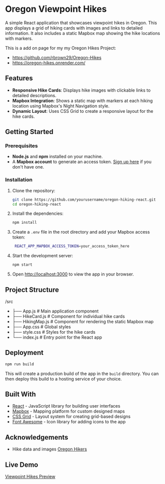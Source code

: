# Oregon Viewpoint Hikes

A simple React application that showcases viewpoint hikes in Oregon. This app displays a grid of hiking cards with images and links to detailed information. It also includes a static Mapbox map showing the hike locations with markers.

This is a add on page for my my Oregon Hikes Project:
- https://github.com/rbrown29/Oregon-Hikes
- https://oregon-hikes.onrender.com/

## Features
- **Responsive Hike Cards**: Displays hike images with clickable links to detailed descriptions.
- **Mapbox Integration**: Shows a static map with markers at each hiking location using Mapbox's Night Navigation style.
- **Dynamic Layout**: Uses CSS Grid to create a responsive layout for the hike cards.


## Getting Started

### Prerequisites
- **Node.js** and **npm** installed on your machine.
- A **Mapbox account** to generate an access token. [Sign up here](https://www.mapbox.com/) if you don't have one.

### Installation

1. Clone the repository:
   ```bash
   git clone https://github.com/yourusername/oregon-hiking-react.git
   cd oregon-hiking-react
2. Install the dependencies:
   ```bash
   npm install
3. Create a `.env` file in the root directory and add your Mapbox access token:
   ```bash
    REACT_APP_MAPBOX_ACCESS_TOKEN=your_access_token_here
4. Start the development server:
    ```bash
    npm start
5. Open [http://localhost:3000](http://localhost:3000) to view the app in your browser.

## Project Structure
/src
- ├── App.js            # Main application component
- ├── HikeCard.js       # Component for individual hike cards
- ├── HikingMap.js      # Component for rendering the static Mapbox map
- ├── App.css           # Global styles
- ├── style.css      # Styles for the hike cards
- └── index.js          # Entry point for the React app

## Deployment
```bash
npm run build
```
This will create a production build of the app in the `build` directory. You can then deploy this build to a hosting service of your choice.

## Built With
- [React](https://reactjs.org/) - JavaScript library for building user interfaces
- [Mapbox](https://www.mapbox.com/) - Mapping platform for custom designed maps
- [CSS Grid](https://developer.mozilla.org/en-US/docs/Web/CSS/CSS_Grid_Layout) - Layout system for creating grid-based designs
- [Font Awesome](https://fontawesome.com/) - Icon library for adding icons to the app

## Acknowledgements
- Hike data and images [Oregon Hikers](https://www.oregonhikers.org/)

## Live Demo
[Viewpoint Hikes Preview](https://stirring-empanada-d536de.netlify.app/)
